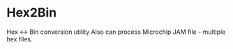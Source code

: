 Hex2Bin
=======

Hex &lt;-> Bin conversion utility
Also can process Microchip JAM file - multiple hex files.
